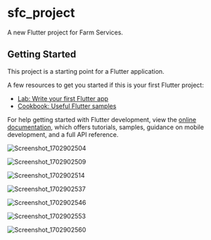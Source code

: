 # sfc_project

A new Flutter project for Farm Services.

## Getting Started

This project is a starting point for a Flutter application.

A few resources to get you started if this is your first Flutter project:

- [Lab: Write your first Flutter app](https://docs.flutter.dev/get-started/codelab)
- [Cookbook: Useful Flutter samples](https://docs.flutter.dev/cookbook)

For help getting started with Flutter development, view the
[online documentation](https://docs.flutter.dev/), which offers tutorials,
samples, guidance on mobile development, and a full API reference.

![Screenshot_1702902504](https://github.com/Gasan33/sfc_project/assets/147078972/3dc3d5f4-853a-41c5-bbc6-33d7812a9b2f)


![Screenshot_1702902509](https://github.com/Gasan33/sfc_project/assets/147078972/a0dd3102-f43b-4ab2-a926-fac0818fcaa6)


![Screenshot_1702902514](https://github.com/Gasan33/sfc_project/assets/147078972/576703ad-7a5d-4baa-960e-1328d3fc6e8c)


![Screenshot_1702902537](https://github.com/Gasan33/sfc_project/assets/147078972/8413071e-9192-4a5c-9dd7-6582de6caa99)


![Screenshot_1702902546](https://github.com/Gasan33/sfc_project/assets/147078972/e97bbde0-8c04-4c73-9740-5f649485695f)


![Screenshot_1702902553](https://github.com/Gasan33/sfc_project/assets/147078972/6efd9e02-6f08-464d-a11d-4074d972f3a3)


![Screenshot_1702902560](https://github.com/Gasan33/sfc_project/assets/147078972/de854698-7987-4b0d-aa61-1be102bf3381)
